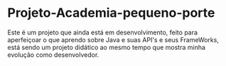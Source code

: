 # Projeto-Academia-pequeno-porte
Este é um projeto que ainda está em desenvolvimento, feito para aperfeiçoar o que aprendo sobre Java e suas API's e seus FrameWorks, está sendo um projeto didático ao mesmo tempo que mostra minha evolução como desenvolvedor.
